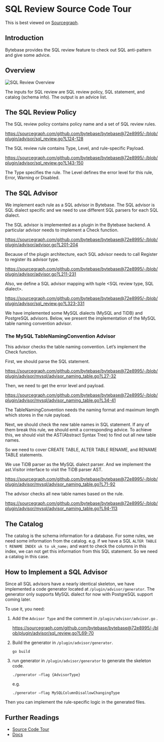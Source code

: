 # SQL Review Source Code Tour

This is best viewed on [Sourcegraph](https://sourcegraph.com/github.com/bytebase/bytebase/-/blob/docs/design/sql-review-source-code-tour.snb.md).

## Introduction

Bytebase provides the SQL review feature to check out SQL anti-pattern and give some advice.

## Overview

![SQL Review Overview](https://raw.githubusercontent.com/bytebase/bytebase/main/docs/assets/sql-review-overview.webp)

The inputs for SQL review are SQL review policy, SQL statement, and catalog (schema info). The output is an advice list. 

## The SQL Review Policy

The SQL review policy contains policy name and a set of SQL review rules.

https://sourcegraph.com/github.com/bytebase/bytebase@72e8995/-/blob/plugin/advisor/sql_review.go?L124-128

The SQL review rule contains Type, Level, and rule-specific Payload.

https://sourcegraph.com/github.com/bytebase/bytebase@72e8995/-/blob/plugin/advisor/sql_review.go?L143-150

The Type specifies the rule. The Level defines the error level for this rule, Error, Warning or Disabled.

## The SQL Advisor

We implement each rule as a SQL advisor in Bytebase. The SQL advisor is SQL dialect specific and we need to use different SQL parsers for each SQL dialect.

The SQL advisor is implemented as a plugin in the Bytebase backend. A particular advisor needs to implement a Check function.

https://sourcegraph.com/github.com/bytebase/bytebase@72e8995/-/blob/plugin/advisor/advisor.go?L201-204

Because of the plugin architecture, each SQL advisor needs to call Register to register its advisor type.

https://sourcegraph.com/github.com/bytebase/bytebase@72e8995/-/blob/plugin/advisor/advisor.go?L211-231

Also, we define a SQL advisor mapping with tuple <SQL review type, SQL dialect>.

https://sourcegraph.com/github.com/bytebase/bytebase@72e8995/-/blob/plugin/advisor/sql_review.go?L323-331

We have implemented some MySQL dialects (MySQL and TiDB) and PostgreSQL advisors. Below, we present the implementation of the MySQL table naming convention advisor. 

### The MySQL TableNamingConvention Advisor

This advisor checks the table naming convention. Let’s implement the Check function.

First, we should parse the SQL statement.

https://sourcegraph.com/github.com/bytebase/bytebase@72e8995/-/blob/plugin/advisor/mysql/advisor_naming_table.go?L27-32

Then, we need to get the error level and payload.

https://sourcegraph.com/github.com/bytebase/bytebase@72e8995/-/blob/plugin/advisor/mysql/advisor_naming_table.go?L34-41

The TableNamingConvention needs the naming format and maximum length which stores in the rule payload.

Next, we should check the new table names in SQL statement. If any of them break this rule, we should emit a corresponding advice. To achieve this, we should visit the AST(Abstract Syntax Tree) to find out all new table names.

So we need to cover CREATE TABLE, ALTER TABLE RENAME, and RENAME TABLE statements.

We use TiDB parser as the MySQL dialect parser. And we implement the ast.Visitor interface to visit the TiDB parser AST.

https://sourcegraph.com/github.com/bytebase/bytebase@72e8995/-/blob/plugin/advisor/mysql/advisor_naming_table.go?L71-92

The advisor checks all new table names based on the rule.

https://sourcegraph.com/github.com/bytebase/bytebase@72e8995/-/blob/plugin/advisor/mysql/advisor_naming_table.go?L94-113


## The Catalog

The catalog is the schema information for a database. For some rules, we need some information from the catalog. e.g. if we have a SQL `ALTER TABLE t RENAME INDEX uk to uk_name;` and want to check the columns in this index, we can not get this information from this SQL statement. So we need a catalog in this case.


## How to Implement a SQL Advisor

Since all SQL advisors have a nearly identical skeleton, we have implemented a code generator located at `/plugin/advisor/generator`. The generator only supports MySQL dialect for now with PostgreSQL support coming later.

To use it, you need:

1. Add the `Advisor Type` and the comment in `/plugin/advisor/advisor.go` .

	https://sourcegraph.com/github.com/bytebase/bytebase@72e8995/-/blob/plugin/advisor/sql_review.go?L69-70

2. Build the generator in `/plugin/advisor/generator`. 
	```shell
	go build
	```

3. run generator in `/plugin/advisor/generator`  to generate the skeleton code.
	```shell
	./generator —flag {AdvisorType}
	```

	e.g.
	```shell
	./generator —flag MySQLColumnDisallowChangingType
	```

Then you can implement the rule-specific logic in the generated files.

## Further Readings

- [Source Code Tour](https://sourcegraph.com/github.com/bytebase/bytebase/-/blob/docs/design/source-code-tour.snb.md)
- [Docs](https://bytebase.com/docs)
